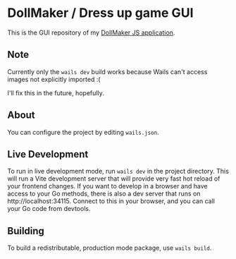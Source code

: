 # DollMaker / Dress up game GUI

This is the GUI repository of my [DollMaker JS application](https://github.com/wolfderechter/DollMaker).

## Note

Currently only the `wails dev` build works because Wails can't access images not explicitly imported :(

I'll fix this in the future, hopefully.

## About

You can configure the project by editing `wails.json`.


## Live Development

To run in live development mode, run `wails dev` in the project directory. This will run a Vite development
server that will provide very fast hot reload of your frontend changes. If you want to develop in a browser
and have access to your Go methods, there is also a dev server that runs on http://localhost:34115. Connect
to this in your browser, and you can call your Go code from devtools.


## Building

To build a redistributable, production mode package, use `wails build`.
